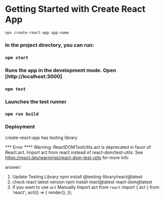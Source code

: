 # Getting Started with Create React App

`npx create-react-app app-name`

### In the project directory, you can run:

### `npm start`

### Runs the app in the development mode. Open [http://localhost:3000]

### `npm test`

### Launches the test runner

### `npm run build`

### Deployment

create-react-app has testing library

*** Error ****
Warning: ReactDOMTestUtils.act is deprecated in favor of React.act. Import act from react instead of react-dom/test-utils. See https://react.dev/warnings/react-dom-test-utils for more info

answer:

1. Update Testing Library
npm install @testing-library/react@latest
2. check react latest version
npm install react@latest react-dom@latest
3. if you want to use `act` Manually Import act from `react`
      import { act } from 'react';
      act(() => {
      render(<App />); 
      });



